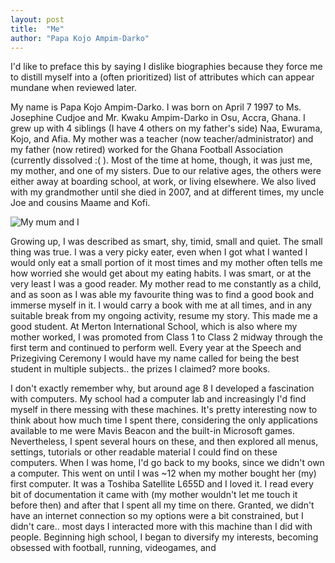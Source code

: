 ```yaml
---
layout: post
title:  "Me"
author: "Papa Kojo Ampim-Darko"
---
```


I'd like to preface this by saying I dislike biographies because they force me to distill myself into a (often prioritized) list of attributes which can appear mundane when reviewed later.  

My name is Papa Kojo Ampim-Darko. I was born on April 7 1997 to Ms. Josephine Cudjoe and Mr. Kwaku Ampim-Darko in Osu, Accra, Ghana. I grew up with 4 siblings (I have 4 others on my father's side) Naa, Ewurama, Kojo, and Afia.  My mother was a teacher (now teacher/administrator) and my father (now retired) worked for the Ghana Football Association (currently dissolved :( ). Most of the time at home, though, it was just me, my mother, and one of my sisters. Due to our relative ages, the others were either away at boarding school, at work, or living elsewhere. We also lived with my grandmother until she died in 2007, and at different times, my uncle Joe and cousins Maame and Kofi.

![My mum and I](https://lh3.googleusercontent.com/opW3kwACwjRl1vbkPrAOo-UQqJTkrl_71z9dRULG53K1F7G_fA4jzanwAl3Jp8qXWjedZFeP09tz8yTz7IyFKe7VBVfHwcmSVhUpzCA_2K-fHFDOCBpsgvHtEpCsgtGyfVQu3O9RbA=w2400)
<!-- <a href='https://photos.google.com/share/AF1QipPZeTJONe99OjIv8kfsMzD1a5O6XR6KjwmwwQWPsg0yClGjaewG7kLADbZXoULeeQ?key=UXM3RjZMVGRlY0w2cGYtOWR2LUd1X2pybFpYS1dB&source=ctrlq.org'><img src='https://lh3.googleusercontent.com/opW3kwACwjRl1vbkPrAOo-UQqJTkrl_71z9dRULG53K1F7G_fA4jzanwAl3Jp8qXWjedZFeP09tz8yTz7IyFKe7VBVfHwcmSVhUpzCA_2K-fHFDOCBpsgvHtEpCsgtGyfVQu3O9RbA=w2400' /></a> -->


Growing up, I was described as smart, shy, timid, small and quiet. The small thing was true. I was a very picky eater, even when I got what I wanted I would only eat a small portion of it most times and my mother often tells me how worried she would get about my eating habits. I was smart, or at the very least I was a good reader. My mother read to me constantly as a child, and as soon as I was able my favourite thing was to find a good book and immerse myself in it. I would carry a book with me at all times, and in any suitable break from my ongoing activity, resume my story. This made me a good student. At Merton International School, which is also where my mother worked, I was promoted from Class 1 to Class 2 midway through the first term and continued to perform well. Every year at the Speech and Prizegiving Ceremony I would have my name called for being the best student in multiple subjects.. the prizes I claimed? more books.

I don't exactly remember why, but around age 8 I developed a fascination with computers. My school had a computer lab and increasingly I'd find myself in there messing with these machines. It's pretty interesting now to think about how much time I spent there, considering the only applications available to me were Mavis Beacon and the built-in Microsoft games. Nevertheless, I spent several hours on these, and then explored all menus, settings, tutorials or other readable material I could find on these computers. When I was home, I'd go back to my books, since we didn't own a computer. This went on until I was ~12 when my mother bought her (my) first computer. It was a Toshiba Satellite L655D and I loved it. I read every bit of documentation it came with (my mother wouldn't let me touch it before then) and after that I spent all my time on there. Granted, we didn't have an internet connection so my options were a bit constrained, but I didn't care.. most days I interacted more with this machine than I did with people. Beginning high school, I began to diversify my interests, becoming obsessed with football, running, videogames, and 
